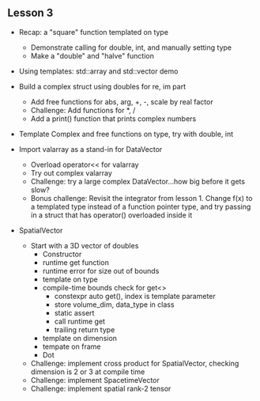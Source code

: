 ## Lesson 3

  - Recap: a "square" function templated on type
    - Demonstrate calling for double, int, and manually setting type
    - Make a "double" and "halve" function
  - Using templates: std::array and std::vector demo

  - Build a complex struct using doubles for re, im part
    - Add free functions for abs, arg, +, -, scale by real factor
    - Challenge: Add functions for *, /
    - Add a print() function that prints complex numbers
  - Template Complex and free functions on type, try with double, int
  - Import valarray as a stand-in for DataVector
    - Overload operator<< for valarray
    - Try out complex valarray
    - Challenge: try a large complex DataVector...how big before it gets slow?
    - Bonus challenge: Revisit the integrator from lesson 1. Change f(x) to a templated type instead of a function pointer type, and try passing in a struct that has operator() overloaded inside it

  - SpatialVector
    - Start with a 3D vector of doubles
      - Constructor
      - runtime get function
      - runtime error for size out of bounds
      - template on type
      - compile-time bounds check for get<>
        - constexpr auto get(), index is template parameter
        - store volume_dim, data_type in class
        - static assert
        - call runtime get
        - trailing return type
      - template on dimension
      - tempate on frame
      - Dot 
    - Challenge: implement cross product for SpatialVector, checking dimension is 2 or 3 at compile time
    - Challenge: implement SpacetimeVector
    - Challenge: implement spatial rank-2 tensor
    